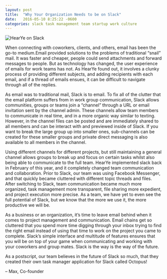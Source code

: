 ```yaml
---
layout: post
title:  "Why Your Organization Needs to be on Slack"
date:   2016-05-10 8:25:22 -0600
categories: slack task management team startup work culture
---
```


![HearYe on Slack](https://files.slack.com/files-pri/T0J7L8Y14-F17PZR7NX/slack_photo.png)

When connecting with coworkers, clients, and others, email has been the go-to medium.Email provided solutions to the problems of traditional “snail” mail. It was faster and cheaper, people could send attachments and forward messages to people. But as technology has changed, the user experience of emails for work teams has not. As HearYe found out, it involves a clunky process of providing different subjects, and adding recipients with each email, and if a thread of emails ensues, it can be difficult to navigate through all of the replies. 

As email was to traditional mail, Slack is to email. To fix all of the clutter that the email platform suffers from in work group communication, Slack allows communities, groups or teams join a “channel” through a URL or email invitation sent by the channel admin. These channels allow team members to communicate in real time, and in a more organic way similar to texting. However, in the channel files can be posted and are immediately shared to all members and can be interact with and previewed inside of Slack. If you want to break the large group up into smaller ones, sub-channels can be created for these smaller groups and private direct messaging is also available to all members in the channel. 

Using different channels for different projects, but still maintaining a general channel allows groups to break up and focus on certain tasks whilst also being able to communicate to the full team. HearYe implemented slack back in February of this year, and it completely changed team communication and collaboration. Prior to Slack, our team was using Facebook Messenger, and that quickly became cluttered with different topic threads and files. After switching to Slack, team communication became much more organized, task management more transparent, file sharing more expedient, and project execution more precise. As a team, we have yet to even see the full potential of Slack, but we know that the more we use it, the more productive we will be. 

As a business or an organization, it’s time to leave email behind when it comes to project management and communication. Email chains get so cluttered that you spend more time digging through your inbox trying to find the right email instead of using that time to work on the project you came to complete. Slack’s simple interface and multitude of features ensures that you will be on top of your game when communicating and working with your coworkers and group mates. Slack is the way is the way of the future. 

As a postscript, our team believes in the future of Slack so much, that they created their own task manager application for Slack called Octopus!


– Max, Co-founder
